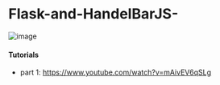 # Flask-and-HandelBarJS-

![image](https://user-images.githubusercontent.com/39345855/74345115-912a3500-4d7b-11ea-9cfb-112817fb9bc3.png)

#### Tutorials 
* part 1: https://www.youtube.com/watch?v=mAivEV6qSLg

